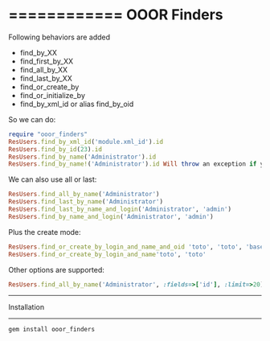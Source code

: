 ============
OOOR Finders
============

Following behaviors are added

* find_by_XX
* find_first_by_XX
* find_all_by_XX
* find_last_by_XX
* find_or_create_by
* find_or_initialize_by
* find_by_xml_id or alias find_by_oid

So we can do:
```ruby
require "ooor_finders"
ResUsers.find_by_xml_id('module.xml_id').id
ResUsers.find_by_id(23).id
ResUsers.find_by_name('Administrator').id
ResUsers.find_by_name!('Administrator').id Will throw an exception if you put a ! at the end and nothing is found
```

We can also use all or last:

```ruby
ResUsers.find_all_by_name('Administrator')
ResUsers.find_last_by_name('Administrator')
ResUsers.find_last_by_name_and_login('Administrator', 'admin')
ResUsers.find_by_name_and_login('Administrator', 'admin')
```

Plus the create mode:
 
```ruby
ResUsers.find_or_create_by_login_and_name_and_oid 'toto', 'toto', 'base.toto'
ResUsers.find_or_create_by_login_and_name'toto', 'toto'
```

Other options are supported:

```ruby
ResUsers.find_all_by_name('Administrator', :fields=>['id'], :limit=>20)
```

*************
Installation
*************
```
gem install ooor_finders
```